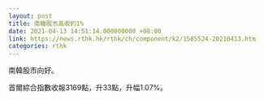 ```yaml
---
layout: post
title: 南韓股市高收約1%
date: 2021-04-13 14:51:14.000000000 +08:00
link: https://news.rthk.hk/rthk/ch/component/k2/1585524-20210413.htm
categories: rthk
---
```


南韓股市向好。

首爾綜合指數收報3169點，升33點，升幅1.07%。
